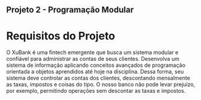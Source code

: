 ## Projeto  2  -  Programação Modular

# Requisitos do Projeto

O XuBank é uma fintech emergente que busca um sistema modular e confiável para administrar as contas de seus clientes. Desenvolva um sistema de informação aplicando conceitos avançados de programação orientada a objetos aprendidos até hoje na disciplina. Dessa forma, seu sistema deve controlar as contas dos clientes, descontando mensalmente as taxas, impostos e coisas do tipo. O nosso banco não pode levar prejuízo, por exemplo, permitindo operações sem descontar as taxas e impostos.
